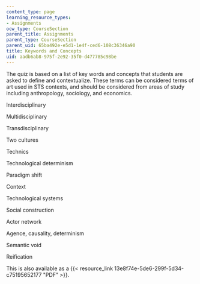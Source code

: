 ```yaml
---
content_type: page
learning_resource_types:
- Assignments
ocw_type: CourseSection
parent_title: Assignments
parent_type: CourseSection
parent_uid: 65ba492e-e5d1-1e4f-ced6-108c36346a90
title: Keywords and Concepts
uid: aadb6ab8-975f-2e92-35f0-d477785c98be
---
```


The quiz is based on a list of key words and concepts that students are asked to define and contextualize. These terms can be considered terms of art used in STS contexts, and should be considered from areas of study including anthropology, sociology, and economics.

Interdisciplinary

Multidisciplinary

Transdisciplinary

Two cultures

Technics

Technological determinism

Paradigm shift

Context

Technological systems

Social construction

Actor network

Agence, causality, determinism

Semantic void

Reification

This is also available as a {{< resource_link 13e8f74e-5de6-299f-5d34-c75195652177 "PDF" >}}.